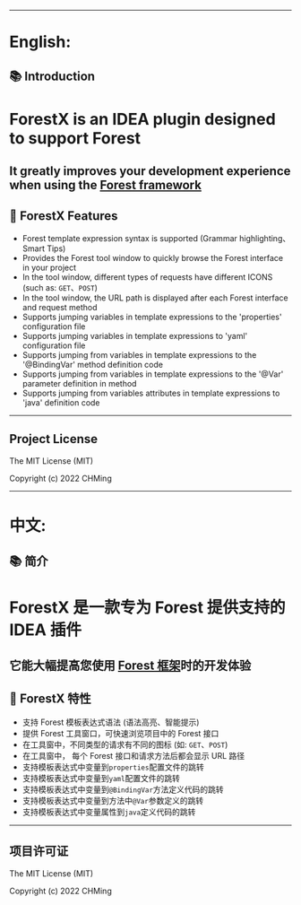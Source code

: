 <!--[**🌎English Documentation**](README-EN.md)-->

-------------------------------------------------------------------------------

<h1>English:</h1>

## 📚 Introduction
<!-- Plugin description -->
<h1>ForestX is an IDEA plugin designed to support Forest</h1>
<h2>It greatly improves your development experience when using the <a href="https://forest.dtflyx.com/">Forest framework</a></h2>

## 🎁 ForestX Features
- Forest template expression syntax is supported (Grammar highlighting、Smart Tips)
- Provides the Forest tool window to quickly browse the Forest interface in your project
- In the tool window, different types of requests have different ICONS (such as: `GET`、`POST`)
- In the tool window, the URL path is displayed after each Forest interface and request method
- Supports jumping variables in template expressions to the 'properties' configuration file
- Supports jumping variables in template expressions to 'yaml' configuration file
- Supports jumping from variables in template expressions to the '@BindingVar' method definition code
- Supports jumping from variables in template expressions to the '@Var' parameter definition in method
- Supports jumping from variables attributes in template expressions to 'java' definition code

<!-- Plugin description end -->
-------------------------------------------------------------------------------

Project License
--------------------------
The MIT License (MIT)

Copyright (c) 2022 CHMing

-------------------------------------------------------------------------------

<h1>中文:</h1>

## 📚 简介
<!-- Plugin description -->
<h1>ForestX 是一款专为 Forest 提供支持的 IDEA 插件</h1>
<h2>它能大幅提高您使用 <a href="https://forest.dtflyx.com/">Forest 框架</a>时的开发体验</h2>

## 🎁 ForestX 特性
- 支持 Forest 模板表达式语法 (语法高亮、智能提示)
- 提供 Forest 工具窗口，可快速浏览项目中的 Forest 接口
- 在工具窗中，不同类型的请求有不同的图标 (如: `GET`、`POST`)
- 在工具窗中， 每个 Forest 接口和请求方法后都会显示 URL 路径
- 支持模板表达式中变量到`properties`配置文件的跳转
- 支持模板表达式中变量到`yaml`配置文件的跳转
- 支持模板表达式中变量到`@BindingVar`方法定义代码的跳转
- 支持模板表达式中变量到方法中`@Var`参数定义的跳转
- 支持模板表达式中变量属性到`java`定义代码的跳转

<!-- Plugin description end -->
-------------------------------------------------------------------------------

项目许可证
--------------------------
The MIT License (MIT)

Copyright (c) 2022 CHMing
